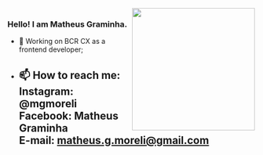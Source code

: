 <img align="right" width="250" height="auto" src="https://user-images.githubusercontent.com/37777517/103916870-b76f6680-50eb-11eb-8d87-e9c18a40c9b8.png"> 

### Hello! I am Matheus Graminha.
- 🔭 Working on BCR CX as a frontend developer; 
- 📫 How to reach me: <br>
     Instagram: @mgmoreli <br>
     Facebook: Matheus Graminha <br>
     E-mail: matheus.g.moreli@gmail.com
     ---
     


